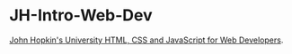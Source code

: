 # JH-Intro-Web-Dev
<a href="https://github.com/bbauska/JH-Intro-Web-Dev/edit/main/README.md">John Hopkin's University HTML, CSS and JavaScript for Web Developers</a>.

